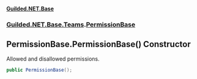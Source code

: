 #### [Guilded.NET.Base](Guilded_NET_Base.md 'Guilded.NET.Base')
### [Guilded.NET.Base.Teams](Guilded_NET_Base.md#Guilded_NET_Base_Teams 'Guilded.NET.Base.Teams').[PermissionBase](PermissionBase.md 'Guilded.NET.Base.Teams.PermissionBase')
## PermissionBase.PermissionBase() Constructor
Allowed and disallowed permissions.  
```csharp
public PermissionBase();
```
